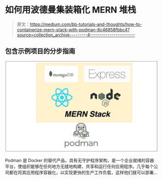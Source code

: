 # 如何用波德曼集装箱化 MERN 堆栈

> 原文：<https://medium.com/bb-tutorials-and-thoughts/how-to-containerize-mern-stack-with-podman-8c46858fbbc4?source=collection_archive---------4----------------------->

## 包含示例项目的分步指南

![](img/44178f13c307c3bd276e5cefa21f7215.png)

Podman 是 Docker 的替代产品，具有无守护程序架构，是一个企业就绪的容器平台，使组织能够在任何地方无缝地构建、共享和运行任何应用程序。几乎每个公司都在将其应用程序容器化，以实现更快的生产工作负载，这样他们就可以部署…